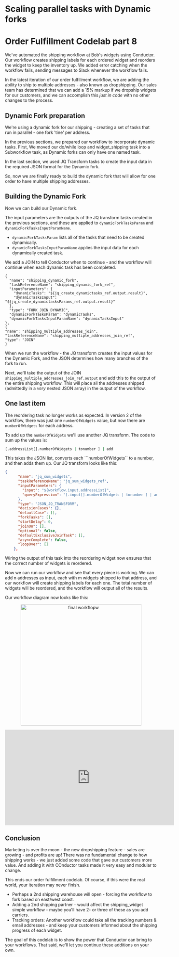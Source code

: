 # Scaling parallel tasks with Dynamic forks
# Order Fulfillment Codelab part 8

We've automated the shipping workflow at Bob's widgets using Conductor.  Our workflow creates shipping labels for each ordered widget and reorders the widget to keep the inventory up.  We added error catching when the workflow fails, sending messages to Slack whenever the workflow fails.

In the latest iteration of our order fulfillment workflow, we are adding the ability to ship to multiple addresses - also known as dropshipping.  Our sales team has determined that we can add a 15% markup if we dropship widgets for our customers, and we can accomplish this *just in code* with no other changes to the process.

## Dynamic Fork preparation

We're using a dynamic fork for our shipping - creating a set of tasks that run in parallel - one fork 'tine' per address.

In the previous sections, we prepared our workflow to incorporate dynamic tasks.  First, We moved our do/while loop and widget_shipping task into a Subworkflow task, as Dynamic forks can only have one named task.

In the last section, we used JQ Transform tasks to create the input data in the required JSON format for the Dynamic fork. 

So, now we are finally ready to build the dynamic fork that will allow for one order to have multiple shipping addresses.


## Building the Dynamic Fork

Now we can build our Dynamic fork.

The input parameters are the outputs of the JQ transform tasks created in the previous sections, and these are applied to ```dynamicForkTasksParam``` and ```dynamicForkTasksInputParamName```. 

* ```dynamicForkTasksParam``` lists all of the tasks that need to be created dynamically.
* ```dynamicForkTasksInputParamName``` applies the input data for each dynamically created task.

We add a JOIN to tell Conductor when to continue - and the workflow will continue when each dynamic task has been completed. 

```
{
  "name": "shipping_dynamic_fork",
  "taskReferenceName": "shipping_dynamic_fork_ref",
  "inputParameters": {
    "dynamicTasks": "${jq_create_dynamictasks_ref.output.result}",
    "dynamicTasksInput": "${jq_create_dynamictasksParams_ref.output.result}"
  },
  "type": "FORK_JOIN_DYNAMIC",
  "dynamicForkTasksParam": "dynamicTasks",
  "dynamicForkTasksInputParamName": "dynamicTasksInput"
},
{
"name": "shipping_multiple_addresses_join",
"taskReferenceName": "shipping_multiple_addresses_join_ref",
"type": "JOIN"
}
```

When we run the workflow - the JQ transform creates the input values for the Dynamic Fork, and the JSON determines how many branches of the fork to run.  

Next, we'll take the output of the JOIN ```shipping_multiple_addresses_join_ref.output``` and add this to the output of the entire shipping workflow.  This will place all the addresses shipped (admittedly in a *very* nested JSON array) in the output of the workflow.

## One last item

The reordering task no longer works as expected. In version 2 of the workflow, there was just one ```numberOfWidgets``` value, but now there are ```numberOfWidgets``` for each address. 

To add up the ```numberOfWidgets``` we'll use another JQ transform.  The code to sum up the values is:

```bash
[.addressList[].numberOfWidgets | tonumber ] | add
```

This takes the JSON list, converts each ```numberOfWidgets`` to a number, and then adds them up. Our JQ transform looks like this:

```json
{
      "name": "jq_sum_widgets",
      "taskReferenceName": "jq_sum_widgets_ref",
      "inputParameters": {
        "input": "${workflow.input.addressList}",
        "queryExpression": "[.input[].numberOfWidgets | tonumber ] | add"
      },
      "type": "JSON_JQ_TRANSFORM",
      "decisionCases": {},
      "defaultCase": [],
      "forkTasks": [],
      "startDelay": 0,
      "joinOn": [],
      "optional": false,
      "defaultExclusiveJoinTask": [],
      "asyncComplete": false,
      "loopOver": []
    },
```

Wiring the output of this task into the reordering widget now ensures that the correct number of widgets is reordered.

Now we can run our workflow and see that every piece is working.  We can add n addresses as input, each with m widgets shipped to that address, and our workflow will create shipping labels for each one.  The total number of widgets will be reordered, and the workflow will output all of the results.

Our workflow diagram now looks like this:

<p align="center"><img src="/content/img/codelab/of8_finalworkflow.png" alt="final workflopw" width="400" style={{paddingBottom: 40, paddingTop: 40}} /></p>

<p align="center"><iframe width="560" height="315" src="https://www.youtube.com/embed/Ql2LgK2WWcI" title="YouTube video player" frameborder="0" allow="accelerometer; autoplay; clipboard-write; encrypted-media; gyroscope; picture-in-picture" allowfullscreen></iframe></p>

## Conclusion

Marketing is over the moon - the new dropshipping feature - sales are growing - and profits are up! There was no fundamental change to how shipping works - we just added some code that gave our customers more value. And adding it with COnductor tasks made it very easy and modular to change.

This ends our order fulfillment codelab. Of course, if this were the real world, your iteration may never finish.  

* Perhaps a 2nd shipping warehouse will open - forcing the workflow to fork based on east/west coast.
* Adding a 2nd shipping partner - would affect the shipping_widget simple workflow - maybe you'll have 2- or three of these as you add carriers.
* Tracking orders: Another workflow could take all the tracking numbers & email addresses - and keep your customers informed about the shipping progress of each widget.


The goal of this codelab is to show the power that Conductor can bring to your workflows. That said, we'll let you continue these additions on your own.